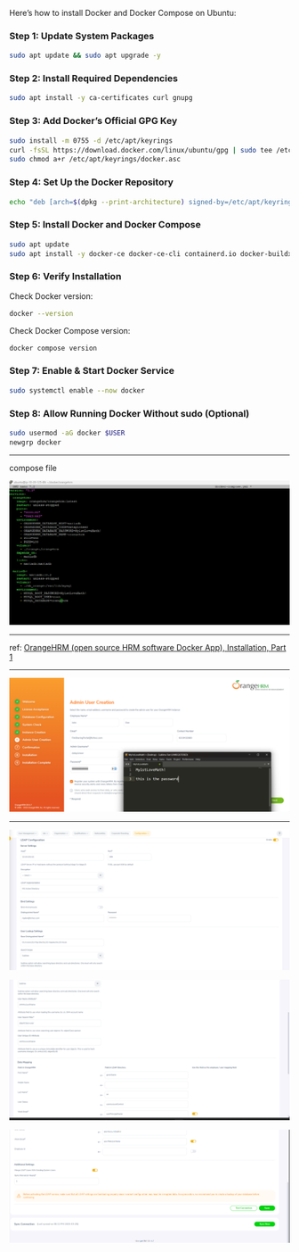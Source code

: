 Here’s how to install Docker and Docker Compose on Ubuntu:

### **Step 1: Update System Packages**

```bash
sudo apt update && sudo apt upgrade -y
```

### **Step 2: Install Required Dependencies**

```bash
sudo apt install -y ca-certificates curl gnupg
```

### **Step 3: Add Docker’s Official GPG Key**

```bash
sudo install -m 0755 -d /etc/apt/keyrings
curl -fsSL https://download.docker.com/linux/ubuntu/gpg | sudo tee /etc/apt/keyrings/docker.asc > /dev/null
sudo chmod a+r /etc/apt/keyrings/docker.asc
```

### **Step 4: Set Up the Docker Repository**

```bash
echo "deb [arch=$(dpkg --print-architecture) signed-by=/etc/apt/keyrings/docker.asc] https://download.docker.com/linux/ubuntu $(lsb_release -cs) stable" | sudo tee /etc/apt/sources.list.d/docker.list > /dev/null
```

### **Step 5: Install Docker and Docker Compose**

```bash
sudo apt update
sudo apt install -y docker-ce docker-ce-cli containerd.io docker-buildx-plugin docker-compose-plugin
```

### **Step 6: Verify Installation**

Check Docker version:

```bash
docker --version
```

Check Docker Compose version:

```bash
docker compose version
```

### **Step 7: Enable & Start Docker Service**

```bash
sudo systemctl enable --now docker
```

### **Step 8: Allow Running Docker Without sudo (Optional)**

```bash
sudo usermod -aG docker $USER
newgrp docker
```

---

compose file

![](images/2025-03-28-15-16-47-image.png)

---

ref:
[OrangeHRM (open source HRM software Docker App), Installation, Part 1](https://www.youtube.com/watch?v=FWS7KH7os2Y&t=1s&ab_channel=Datapioneer)



---

![](images/2025-03-28-15-52-19-image.png)

---

![](images/2025-03-28-18-12-57-image.png)

![](images/2025-03-28-18-13-11-image.png)

![](images/2025-03-28-18-13-26-image.png)
